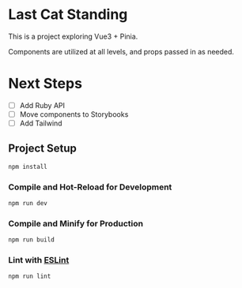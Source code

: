 # Last Cat Standing

This is a project exploring Vue3 + Pinia.

Components are utilized at all levels, and props passed in as needed.

# Next Steps
- [ ] Add Ruby API
- [ ] Move components to Storybooks
- [ ] Add Tailwind

## Project Setup

```sh
npm install
```

### Compile and Hot-Reload for Development

```sh
npm run dev
```

### Compile and Minify for Production

```sh
npm run build
```

### Lint with [ESLint](https://eslint.org/)

```sh
npm run lint
```
